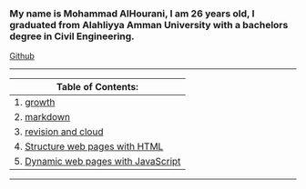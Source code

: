 ### My name is Mohammad AlHourani, I am 26 years old, I graduated from Alahliyya Amman University with a bachelors degree in Civil Engineering.

[Github](https://github.com/MohammadAl1horani)

---


Table of Contents: |
---------------- |
1. [growth](growth) |
2. [markdown](markdown) |
3. [revision and cloud](RaC) |
4. [Structure web pages with HTML](read03) |
5. [ Dynamic web pages with JavaScript](read04) |

---
